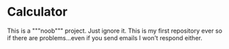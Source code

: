 # Calculator
This is a """noob""" project. Just ignore it.
This is my first repository ever so if there are problems...even if you send emails I won't respond either.

